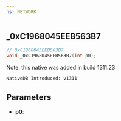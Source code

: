 ```yaml
---
ns: NETWORK
---
```

## _0xC1968045EEB563B7

```c
// 0xC1968045EEB563B7
void _0xC1968045EEB563B7(int p0);
```

Note: this native was added in build 1311.23

```
NativeDB Introduced: v1311
```

## Parameters
* **p0**:

